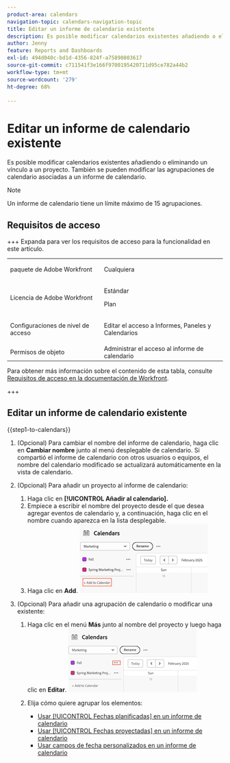 ```yaml
---
product-area: calendars
navigation-topic: calendars-navigation-topic
title: Editar un informe de calendario existente
description: Es posible modificar calendarios existentes añadiendo o eliminando un vínculo a un proyecto. También se pueden modificar las agrupaciones de calendario asociadas a un informe de calendario.
author: Jenny
feature: Reports and Dashboards
exl-id: 494d040c-bd1d-4356-824f-a75890803617
source-git-commit: c711541f3e166f9700195420711d95ce782a44b2
workflow-type: tm+mt
source-wordcount: '279'
ht-degree: 68%

---
```


# Editar un informe de calendario existente

Es posible modificar calendarios existentes añadiendo o eliminando un vínculo a un proyecto. También se pueden modificar las agrupaciones de calendario asociadas a un informe de calendario.

>[!NOTE]
>
>Un informe de calendario tiene un límite máximo de 15 agrupaciones.

## Requisitos de acceso

+++ Expanda para ver los requisitos de acceso para la funcionalidad en este artículo.

<table style="table-layout:auto"> 
 <col> 
 </col> 
 <col> 
 </col> 
 <tbody> 
  <tr> 
   <td role="rowheader">paquete de Adobe Workfront</td> 
   <td> <p>Cualquiera</p> </td> 
  </tr> 
  <tr> 
   <td role="rowheader">Licencia de Adobe Workfront</td> 
   <td><p>Estándar</p>
       <p>Plan</p></td> 
  </tr> 
  <tr> 
   <td role="rowheader">Configuraciones de nivel de acceso</td> 
   <td> <p> Editar el acceso a Informes, Paneles y Calendarios</p></td> 
  </tr> 
  <tr> 
   <td role="rowheader">Permisos de objeto</td> 
   <td>Administrar el acceso al informe de calendario</td> 
  </tr> 
 </tbody> 
</table>

Para obtener más información sobre el contenido de esta tabla, consulte [Requisitos de acceso en la documentación de Workfront](/help/quicksilver/administration-and-setup/add-users/access-levels-and-object-permissions/access-level-requirements-in-documentation.md).

+++


## Editar un informe de calendario existente

{{step1-to-calendars}}

1. (Opcional) Para cambiar el nombre del informe de calendario, haga clic en **Cambiar nombre** junto al menú desplegable de calendario.
Si compartió el informe de calendario con otros usuarios o equipos, el nombre del calendario modificado se actualizará automáticamente en la vista de calendario.

1. (Opcional) Para añadir un proyecto al informe de calendario:
   1. Haga clic en **[!UICONTROL Añadir al calendario].**
   1. Empiece a escribir el nombre del proyecto desde el que desea agregar eventos de calendario y, a continuación, haga clic en el nombre cuando aparezca en la lista desplegable.
   1. Haga clic en **Add**.
      ![agregar un proyecto a un calendario](assets/add-a-calendar-project.png)


1. (Opcional) Para añadir una agrupación de calendario o modificar una existente:
   1. Haga clic en el menú **Más** junto al nombre del proyecto y luego haga clic en **Editar**.
      ![editar proyecto en calendario](assets/edit-project-in-calendar.png)

   1. Elija cómo quiere agrupar los elementos:

      * [Usar [!UICONTROL Fechas planificadas] en un informe de calendario](../../../reports-and-dashboards/reports/calendars/use-planned-dates.md)
      * [Usar [!UICONTROL Fechas proyectadas] en un informe de calendario](../../../reports-and-dashboards/reports/calendars/use-projected-dates.md)
      * [Usar campos de fecha personalizados en un informe de calendario](../../../reports-and-dashboards/reports/calendars/use-custom-dates.md)

